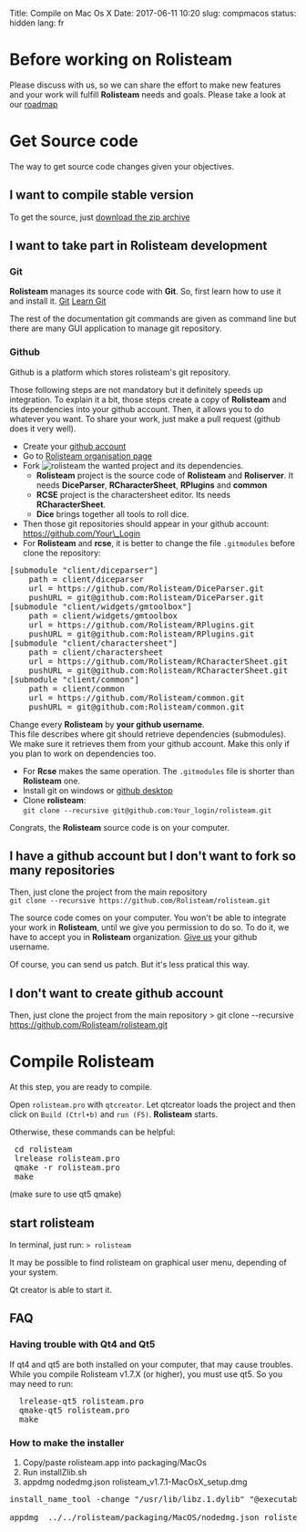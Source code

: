 Title: Compile on Mac Os X
Date: 2017-06-11 10:20
slug: compmacos
status: hidden
lang: fr

# Before working on Rolisteam

Please discuss with us, so we can share the effort to make new features and your work will fulfill **Rolisteam** needs and goals.
Please take a look at our [roadmap](https://docs.google.com/spreadsheets/d/18jDGViuOm6KjqEAumW1RU2qccQQ4-TxiXPtAg0X_M2o/edit#gid=900739263)

# Get Source code

The way to get source code changes given your objectives.

## I want to compile stable version

To get the source, just [download the zip archive](http://www.rolisteam.org/download.html)

## I want to take part in **Rolisteam** development


### Git

**Rolisteam** manages its source code with **Git**.
So, first learn how to use it and install it.
[Git](https://git-scm.com/)
[Learn Git](https://try.github.io/levels/1/challenges/1)

The rest of the documentation git commands are given as command line but there are many GUI application to manage git repository.

### Github

Github is a platform which stores rolisteam's git repository.

Those following steps are not mandatory but it definitely speeds up integration.
To explain it a bit, those steps create a copy of **Rolisteam** and its dependencies into your github account.
Then, it allows you to do whatever you want.
To share your work, just make a pull request (github does it very well).

* Create your [github account](https://github.com)
* Go to [Rolisteam organisation page](https://github.com/Rolisteam)
* Fork ![rolisteam]({filename}fork.png) the wanted project and its dependencies.
    * **Rolisteam** project is the source code of **Rolisteam** and **Roliserver**. It needs **DiceParser**, **RCharacterSheet**, **RPlugins** and **common**
    * **RCSE** project is the charactersheet editor. Its needs **RCharacterSheet**.
    * **Dice** brings together all tools to roll dice.
* Then those git repositories should appear in your github account: https://github.com/Your\_Login
* For **Rolisteam** and **rcse**, it is better to change the file `.gitmodules` before clone the repository:  
<pre>
[submodule "client/diceparser"]
    path = client/diceparser
    url = https://github.com/Rolisteam/DiceParser.git
    pushURL = git@github.com:Rolisteam/DiceParser.git
[submodule "client/widgets/gmtoolbox"]
    path = client/widgets/gmtoolbox
    url = https://github.com/Rolisteam/RPlugins.git
    pushURL = git@github.com:Rolisteam/RPlugins.git
[submodule "client/charactersheet"]
    path = client/charactersheet
    url = https://github.com/Rolisteam/RCharacterSheet.git
    pushURL = git@github.com:Rolisteam/RCharacterSheet.git
[submodule "client/common"]
    path = client/common
    url = https://github.com/Rolisteam/common.git
    pushURL = git@github.com:Rolisteam/common.git
</pre>

Change every **Rolisteam** by **your github username**.  
This file describes where git should retrieve dependencies (submodules). We make sure it retrieves them from your github account.
Make this only if you plan to work on dependencies too.

* For **Rcse** makes the same operation. The `.gitmodules` file is shorter than **Rolisteam** one.
* Install git on windows or [github desktop](https://desktop.github.com/)
* Clone **rolisteam**:  
`git clone --recursive git@github.com:Your_login/rolisteam.git`

Congrats, the **Rolisteam** source code is on your computer.

## I have a github account but I don't want to fork so many repositories

Then, just clone the project from the main repository  
`git clone --recursive https://github.com/Rolisteam/rolisteam.git`

The source code comes on your computer.
You won't be able to integrate your work in **Rolisteam**, until we give you permission to do so.
To do it, we have to accept you in **Rolisteam** organization. [Give us]({filename}20_contactus.md) your github username.

Of course, you can send us patch. But it's less pratical this way.

## I don't want to create github account

Then, just clone the project from the main repository
    > git clone --recursive https://github.com/Rolisteam/rolisteam.git


# Compile **Rolisteam**

At this step, you are ready to compile.

Open `rolisteam.pro` with `qtcreator`. Let qtcreator loads the project and then click on `Build (Ctrl+b)` and `run (F5)`.
**Rolisteam** starts.  


Otherwise, these commands can be helpful:
<pre>
 cd rolisteam
 lrelease rolisteam.pro
 qmake -r rolisteam.pro
 make
</pre>
(make sure to use qt5 qmake)


## start rolisteam

In terminal, just run:
`> rolisteam`

It may be possible to find rolisteam on graphical user menu, depending of your system.

Qt creator is able to start it.

## FAQ
### Having trouble with Qt4 and Qt5
If qt4 and qt5 are both installed on your computer, that may cause troubles.
While you compile Rolisteam v1.7.X (or higher), you must use qt5.
So you may need to run:
<pre>
  lrelease-qt5 rolisteam.pro
  qmake-qt5 rolisteam.pro
  make
</pre>

### How to make the installer


1. Copy/paste rolisteam.app into packaging/MacOs
2. Run installZlib.sh
3. appdmg  nodedmg.json rolisteam_v1.7.1-MacOsX_setup.dmg

<pre>
install_name_tool -change "/usr/lib/libz.1.dylib" "@executable_path/../Frameworks/libz.framework/libz.1.dylib" rolisteam

appdmg  ../../rolisteam/packaging/MacOS/nodedmg.json rolisteam_v1.7.1-MacOsX_setup.dmg
</pre>
